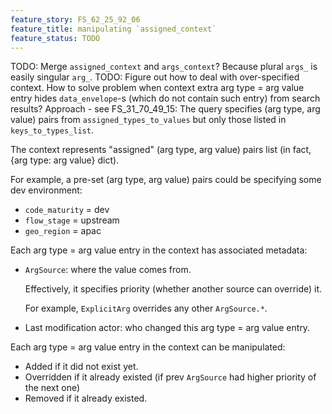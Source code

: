 ```yaml
---
feature_story: FS_62_25_92_06
feature_title: manipulating `assigned_context`
feature_status: TODO
---
```


TODO: Merge `assigned_context` and `args_context`? Because plural `args_` is easily singular `arg_`.
TODO: Figure out how to deal with over-specified context.
      How to solve problem when context extra arg type = arg value entry hides `data_envelope`-s
      (which do not contain such entry) from search results?
      Approach - see FS_31_70_49_15:
      The query specifies (arg type, arg value) pairs from `assigned_types_to_values`
      but only those listed in `keys_to_types_list`.

The context represents "assigned" (arg type, arg value) pairs list (in fact, {arg type: arg value} dict).

For example, a pre-set (arg type, arg value) pairs could be specifying some dev environment:
*   `code_maturity` = dev
*   `flow_stage` = upstream
*   `geo_region` = apac

Each arg type = arg value entry in the context has associated metadata:

*   `ArgSource`: where the value comes from.

     Effectively, it specifies priority (whether another source can override) it.

     For example, `ExplicitArg` overrides any other `ArgSource.*`.

*   Last modification actor: who changed this arg type = arg value entry.

Each arg type = arg value entry in the context can be manipulated:
*   Added if it did not exist yet.
*   Overridden if it already existed (if prev `ArgSource` had higher priority of the next one)
*   Removed if it already existed.
